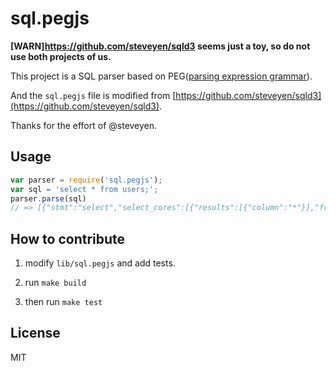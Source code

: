 # sql.pegjs

**[WARN]https://github.com/steveyen/sqld3 seems just a toy, so do not use both projects of us.**

This project is a SQL parser based on PEG([parsing expression grammar](http://en.wikipedia.org/wiki/Parsing_expression_grammar)).

And the `sql.pegjs` file is modified from [https://github.com/steveyen/sqld3](https://github.com/steveyen/sqld3).

Thanks for the effort of @steveyen.

## Usage

```js
var parser = require('sql.pegjs');
var sql = 'select * from users;';
parser.parse(sql)
// => [{"stmt":"select","select_cores":[{"results":[{"column":"*"}],"from":[{"table":"users"}]}]}]);

```


## How to contribute

1. modify `lib/sql.pegjs` and add tests.

1. run `make build`

1. then run `make test`

## License

MIT